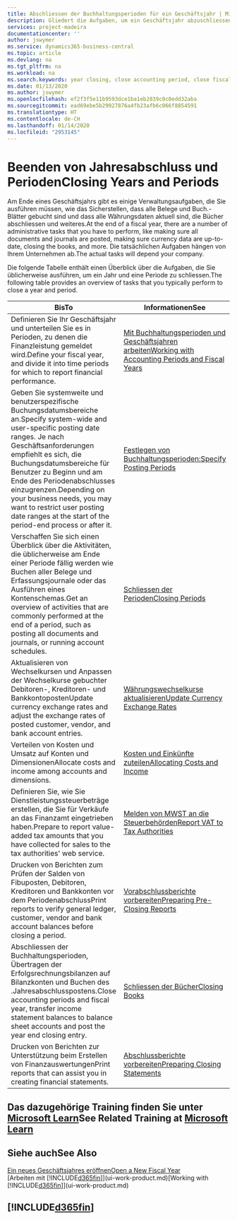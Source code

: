 ```yaml
---
title: Abschliessen der Buchhaltungsperioden für ein Geschäftsjahr | Microsoft Docs
description: Gliedert die Aufgaben, um ein Geschäftsjahr abzuschliessen oder Buchhaltungsperiode, beispielsweise der Belege und die Buch.-Blätter sind vergewissernd gebucht überprüfend und Bankguthaben.
services: project-madeira
documentationcenter: ''
author: jswymer
ms.service: dynamics365-business-central
ms.topic: article
ms.devlang: na
ms.tgt_pltfrm: na
ms.workload: na
ms.search.keywords: year closing, close accounting period, close fiscal year, bank account detailed trial balance
ms.date: 01/13/2020
ms.author: jswymer
ms.openlocfilehash: ef2f3f5e11b9593dce1ba1eb2039c0c0edd32aba
ms.sourcegitcommit: ead69ebe5b29927876a4fb23afb6c066f8854591
ms.translationtype: HT
ms.contentlocale: de-CH
ms.lasthandoff: 01/14/2020
ms.locfileid: "2953145"
---
```

# <a name="closing-years-and-periods"></a><span data-ttu-id="45386-103">Beenden von Jahresabschluss und Perioden</span><span class="sxs-lookup"><span data-stu-id="45386-103">Closing Years and Periods</span></span>
<span data-ttu-id="45386-104">Am Ende eines Geschäftsjahrs gibt es einige Verwaltungsaufgaben, die Sie ausführen müssen, wie das Sicherstellen, dass alle Belege und Buch.-Blätter gebucht sind und dass alle Währungsdaten aktuell sind, die Bücher abschliessen und weiteres.</span><span class="sxs-lookup"><span data-stu-id="45386-104">At the end of a fiscal year, there are a number of administrative tasks that you have to perform, like making sure all documents and journals are posted, making sure currency data are up-to-date, closing the books, and more.</span></span> <span data-ttu-id="45386-105">Die tatsächlichen Aufgaben hängen von Ihrem Unternehmen ab.</span><span class="sxs-lookup"><span data-stu-id="45386-105">The actual tasks will depend your company.</span></span>

<span data-ttu-id="45386-106">Die folgende Tabelle enthält einen Überblick über die Aufgaben, die Sie üblicherweise ausführen, um ein Jahr und eine Periode zu schliessen.</span><span class="sxs-lookup"><span data-stu-id="45386-106">The following table provides an overview of tasks that you typically perform to close a year and period.</span></span>

| <span data-ttu-id="45386-107">Bis</span><span class="sxs-lookup"><span data-stu-id="45386-107">To</span></span> | <span data-ttu-id="45386-108">Informationen</span><span class="sxs-lookup"><span data-stu-id="45386-108">See</span></span> |
| --- | --- |
| <span data-ttu-id="45386-109">Definieren Sie Ihr Geschäftsjahr und unterteilen Sie es in Perioden, zu denen die Finanzleistung gemeldet wird.</span><span class="sxs-lookup"><span data-stu-id="45386-109">Define your fiscal year, and divide it into time periods for which to report financial performance.</span></span> | [<span data-ttu-id="45386-110">Mit Buchhaltungsperioden und Geschäftsjahren arbeiten</span><span class="sxs-lookup"><span data-stu-id="45386-110">Working with Accounting Periods and Fiscal Years</span></span>](finance-accounting-periods-and-fiscal-years.md)|
| <span data-ttu-id="45386-111">Geben Sie systemweite und benutzerspezifische Buchungsdatumsbereiche an.</span><span class="sxs-lookup"><span data-stu-id="45386-111">Specify system-wide and user-specific posting date ranges.</span></span> <span data-ttu-id="45386-112">Je nach Geschäftsanforderungen empfiehlt es sich, die Buchungsdatumsbereiche für Benutzer zu Beginn und am Ende des Periodenabschlusses einzugrenzen.</span><span class="sxs-lookup"><span data-stu-id="45386-112">Depending on your business needs, you may want to restrict user posting date ranges at the start of the period-end process or after it.</span></span> |[<span data-ttu-id="45386-113">Festlegen von Buchhaltungsperioden:</span><span class="sxs-lookup"><span data-stu-id="45386-113">Specify Posting Periods</span></span>](finance-how-specify-posting-periods.md) |
| <span data-ttu-id="45386-114">Verschaffen Sie sich einen Überblick über die Aktivitäten, die üblicherweise am Ende einer Periode fällig werden wie Buchen aller Belege und Erfassungsjournale oder das Ausführen eines Kontenschemas.</span><span class="sxs-lookup"><span data-stu-id="45386-114">Get an overview of activities that are commonly performed at the end of a period, such as posting all documents and journals, or running account schedules.</span></span> |[<span data-ttu-id="45386-115">Schliessen der Perioden</span><span class="sxs-lookup"><span data-stu-id="45386-115">Closing Periods</span></span>](year-how-complete-period-end-processes.md) |
| <span data-ttu-id="45386-116">Aktualisieren von Wechselkursen und Anpassen der Wechselkurse gebuchter Debitoren-, Kreditoren- und Bankkontoposten</span><span class="sxs-lookup"><span data-stu-id="45386-116">Update currency exchange rates and adjust the exchange rates of posted customer, vendor, and bank account entries.</span></span> |[<span data-ttu-id="45386-117">Währungswechselkurse aktualisieren</span><span class="sxs-lookup"><span data-stu-id="45386-117">Update Currency Exchange Rates</span></span>](finance-how-update-currencies.md) |
| <span data-ttu-id="45386-118">Verteilen von Kosten und Umsatz auf Konten und Dimensionen</span><span class="sxs-lookup"><span data-stu-id="45386-118">Allocate costs and income among accounts and dimensions.</span></span> |[<span data-ttu-id="45386-119">Kosten und Einkünfte zuteilen</span><span class="sxs-lookup"><span data-stu-id="45386-119">Allocating Costs and Income</span></span>](year-allocate-costs-income.md) |
| <span data-ttu-id="45386-120">Definieren Sie, wie Sie Dienstleistungssteuerbeträge erstellen, die Sie für Verkäufe an das Finanzamt eingetrieben haben.</span><span class="sxs-lookup"><span data-stu-id="45386-120">Prepare to report value-added tax amounts that you have collected for sales to the tax authorities' web service.</span></span> |[<span data-ttu-id="45386-121">Melden von MWST an die Steuerbehörden</span><span class="sxs-lookup"><span data-stu-id="45386-121">Report VAT to Tax Authorities</span></span>](finance-how-report-vat.md)|
| <span data-ttu-id="45386-122">Drucken von Berichten zum Prüfen der Salden von Fibuposten, Debitoren, Kreditoren und Bankkonten vor dem Periodenabschluss</span><span class="sxs-lookup"><span data-stu-id="45386-122">Print reports to verify general ledger, customer, vendor and bank account balances before closing a period.</span></span> |[<span data-ttu-id="45386-123">Vorabschlussberichte vorbereiten</span><span class="sxs-lookup"><span data-stu-id="45386-123">Preparing Pre-Closing Reports</span></span>](year-prepare-preclose-reports.md) |
| <span data-ttu-id="45386-124">Abschliessen der Buchhaltungsperioden, Übertragen der Erfolgsrechnungsbilanzen auf Bilanzkonten und Buchen des .Jahresabschlusspostens.</span><span class="sxs-lookup"><span data-stu-id="45386-124">Close accounting periods and fiscal year, transfer income statement balances to balance sheet accounts and post the year end closing entry.</span></span> |[<span data-ttu-id="45386-125">Schliessen der Bücher</span><span class="sxs-lookup"><span data-stu-id="45386-125">Closing Books</span></span>](year-close-books.md) |
| <span data-ttu-id="45386-126">Drucken von Berichten zur Unterstützung beim Erstellen von Finanzauswertungen</span><span class="sxs-lookup"><span data-stu-id="45386-126">Print reports that can assist you in creating financial statements.</span></span> |[<span data-ttu-id="45386-127">Abschlussberichte vorbereiten</span><span class="sxs-lookup"><span data-stu-id="45386-127">Preparing Closing Statements</span></span>](year-prepare-close-statement.md) |

## <a name="see-related-training-at-microsoft-learnlearnmodulesclose-fiscal-year-dynamics-365-business-centralindex"></a><span data-ttu-id="45386-128">Das dazugehörige Training finden Sie unter [Microsoft Learn](/learn/modules/close-fiscal-year-dynamics-365-business-central/index)</span><span class="sxs-lookup"><span data-stu-id="45386-128">See Related Training at [Microsoft Learn](/learn/modules/close-fiscal-year-dynamics-365-business-central/index)</span></span>

## <a name="see-also"></a><span data-ttu-id="45386-129">Siehe auch</span><span class="sxs-lookup"><span data-stu-id="45386-129">See Also</span></span>
[<span data-ttu-id="45386-130">Ein neues Geschäftsjahres eröffnen</span><span class="sxs-lookup"><span data-stu-id="45386-130">Open a New Fiscal Year</span></span>](finance-how-open-new-fiscal-year.md)  
<span data-ttu-id="45386-131">[Arbeiten mit [!INCLUDE[d365fin](includes/d365fin_md.md)]](ui-work-product.md)</span><span class="sxs-lookup"><span data-stu-id="45386-131">[Working with [!INCLUDE[d365fin](includes/d365fin_md.md)]](ui-work-product.md)</span></span>

## [!INCLUDE[d365fin](includes/free_trial_md.md)]  
